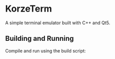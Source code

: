 # KorzeTerm

A simple terminal emulator built with C++ and Qt5.

## Building and Running

Compile and run using the build script: